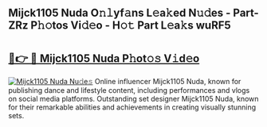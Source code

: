 ## Mijck1105 Nuda O𝚗𝚕yf𝚊ns L𝚎a𝚔ed N𝚞𝚍es - Part-ZRz P𝚑𝚘tos Vi𝚍𝚎o - H𝚘𝚝 Part L𝚎a𝚔s wuRF5

# <h2><a href="http://kf57xn.oniu.top/?m=Mijck1105+Nuda">🔗👉 🔴 Mijck1105 Nuda P𝚑ot𝚘𝚜 V𝚒d𝚎o</a></h2>

[![Mijck1105 Nuda Nu𝚍e𝚜](https://i.imgur.com/0qMVB7G.gif)](http://kf57xn.oniu.top/?m=Mijck1105+Nuda)
Online influencer Mijck1105 Nuda, known for publishing dance and lifestyle content, including performances and vlogs on social media platforms. Outstanding set designer Mijck1105 Nuda, known for their remarkable abilities and achievements in creating visually stunning sets.  
